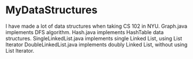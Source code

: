# MyDataStructures
I have made a lot of data structures when taking CS 102 in NYU.
Graph.java implements DFS algorithm.
Hash.java implements HashTable data structures.
SingleLinkedList.java implements single Linked List, using List Iterator
DoubleLinkedList.java implements doubly Linked List, without using List Iterator.
